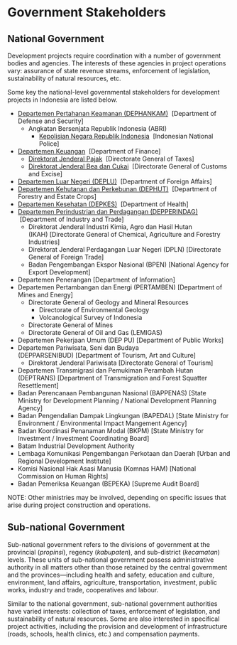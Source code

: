 # Government Stakeholders

## National Government

Development projects require coordination with a number of government bodies and agencies. The interests of these agencies in project operations vary: assurance of state revenue streams, enforcement of legislation, sustainability of natural resources, etc.

Some key the national-level governmental stakeholders for development projects in Indonesia are listed below.



* [Departemen Pertahanan Keamanan (DEPHANKAM)](http://www.hankam.go.id/)  [Department of Defense and Security]
    - Angkatan Bersenjata Republik Indonesia (ABRI)
        * [Kepolisian Negara Republik Indonesia](http://www.polri.mil.id/)  [Indonesian National Police]
* [Departemen Keuangan](http://www.depkeu.go.id/)  [Department of Finance]
    - [Direktorat Jenderal Pajak](http://www.pajak.go.id/)  [Directorate General of Taxes]
    - [Direktorat Jenderal Bea dan Cukai](http://www.beacukai.go.id/)  [Directorate General of Customs and Excise]
* [Departemen Luar Negeri (DEPLU)](http://www.kemlu.go.id/id/Default.aspx)  [Department of Foreign Affairs]
* [Departemen Kehutanan dan Perkebunan (DEPHUT)](http://www.dephut.go.id/)  [Department of Forestry and Estate Crops]
* [Departemen Kesehatan (DEPKES)](http://www.depkes.go.id/)  [Department of Health]
* [Departemen Perindustrian dan Perdagangan (DEPPERINDAG)](http://indag.dprin.go.id/)  [Department of Industry and Trade]
    - Direktorat Jenderal Industri Kimia, Agro dan Hasil Hutan (IKAH) [Directorate General of Chemical, Agriculture and Forestry Industries]
    - Direktorat Jenderal Perdagangan Luar Negeri (DPLN) [Directorate General of Foreign Trade]
    - Badan Pengembangan Ekspor Nasional (BPEN) [National Agency for Export Development]
* Departemen Penerangan [Department of Information]
* Departemen Pertambangan dan Energi (PERTAMBEN) [Department of Mines and Energy]
    - Directorate General of Geology and Mineral Resources
        * Directorate of Environmental Geology
        * Volcanological Survey of Indonesia
    - Directorate General of Mines
    - Directorate General of Oil and Gas (LEMIGAS)
* Departemen Pekerjaan Umum (DEP PU) [Department of Public Works]
* Departemen Pariwisata, Seni dan Budaya (DEPPARSENIBUD) [Department of Tourism, Art and Culture]
    - Direktorat Jenderal Pariwisata [Directorate General of Tourism]
* Departemen Transmigrasi dan Pemukiman Perambah Hutan (DEPTRANS) [Department of Transmigration and Forest Squatter Resettlement]
* Badan Perencanaan Pembangunan Nasional (BAPPENAS) [State Ministry for Development Planning / National Development Planning Agency]
* Badan Pengendalian Dampak Lingkungan (BAPEDAL) [State Ministry for Environment / Environmental Impact Mangement Agency]
* Badan Koordinasi Penanaman Modal (BKPM) [State Ministry for Investment / Investment Coordinating Board]
* Batam Industrial Development Authority
* Lembaga Komunikasi Pengembangan Perkotaan dan Daerah [Urban and Regional Development Institute]
* Komisi Nasional Hak Asasi Manusia (Komnas HAM) [National Commission on Human Rights]
* Badan Pemeriksa Keuangan (BEPEKA) [Supreme Audit Board]

NOTE: Other ministries may be involved, depending on specific issues that arise during project construction and operations.


## Sub-national Government

Sub-national government refers to the divisions of government at the provincial (_propinsi_), regency (_kabupaten_), and sub-district (_kecamatan_) levels. These units of sub-national government possess administrative authority in all matters other than those retained by the central government and the provinces—including health and safety, education and culture, environment, land affairs, agriculture, transportation, investment, public works, industry and trade, cooperatives and labour.

Similar to the national government, sub-national government authorities have varied interests: collection of taxes, enforcement of legislation, and sustainability of natural resources.  Some are also interested in specifical project activities, including the provision and development of infrastructure (roads, schools, health clinics, etc.) and compensation payments.

<!--

Projec-backed community development initiatives can help to lessen the financial, developmental training and capacity-building burdens of the national government, and the project’s success may even have positive reputational consequences.

-->
